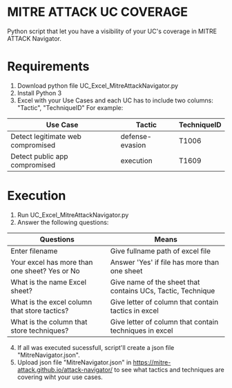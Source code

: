 # MITRE ATTACK UC COVERAGE
Python script that let you have a visibility of your UC's coverage in MITRE ATTACK Navigator.

# Requirements
1. Download python file UC_Excel_MitreAttackNavigator.py
2. Install Python 3
3. Excel with your Use Cases and each UC has to include two columns: "Tactic", "TechniqueID"
For example:

|Use Case| Tactic        | TechniqueID |
|---| ------------- |-------------| 
|Detect legitimate web compromised| defense-evasion | T1006| 
|Detect public app compromised | execution | T1609| 

# Execution
1. Run UC_Excel_MitreAttackNavigator.py
2. Answer the following questions:

| Questions        | Means |
| ------------- |-------------| 
| Enter filename | Give fullname path of excel file | 
| Your excel has more than one sheet? Yes or No | Answer 'Yes' if file has more than one sheet | 
| What is the name Excel sheet? | Give name of the sheet that contains UCs, Tactic, Technique | 
| What is the excel column that store tactics? | Give letter of column that contain tactics in excel | 
| What is the column that store techniques? | Give letter of column that contain techniques in excel | 

4. If all was executed sucessfull, script'll create a json file "MitreNavigator.json".
5. Upload json file "MitreNavigator.json" in https://mitre-attack.github.io/attack-navigator/ to see what tactics and techniques are covering wiht your use cases.

